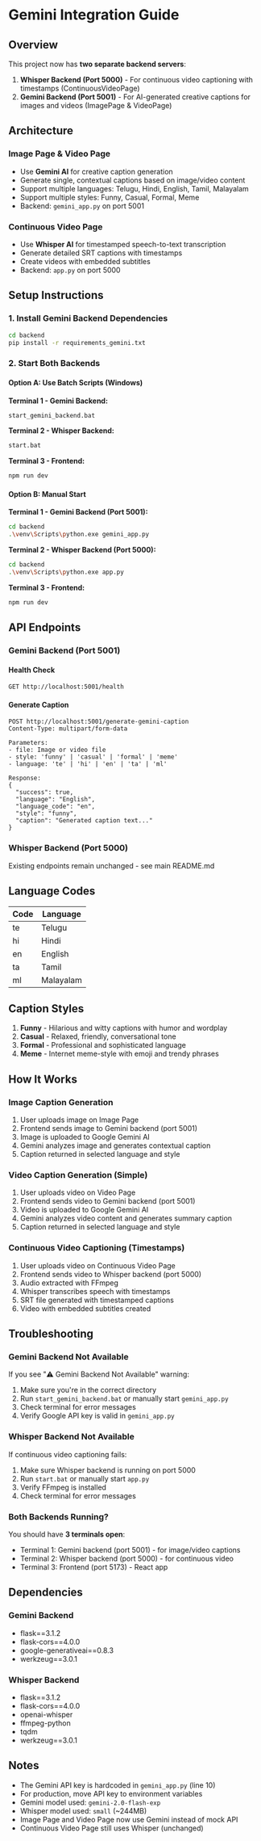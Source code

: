 # Gemini Integration Guide

## Overview
This project now has **two separate backend servers**:
1. **Whisper Backend (Port 5000)** - For continuous video captioning with timestamps (ContinuousVideoPage)
2. **Gemini Backend (Port 5001)** - For AI-generated creative captions for images and videos (ImagePage & VideoPage)

## Architecture

### Image Page & Video Page
- Use **Gemini AI** for creative caption generation
- Generate single, contextual captions based on image/video content
- Support multiple languages: Telugu, Hindi, English, Tamil, Malayalam
- Support multiple styles: Funny, Casual, Formal, Meme
- Backend: `gemini_app.py` on port 5001

### Continuous Video Page
- Use **Whisper AI** for timestamped speech-to-text transcription
- Generate detailed SRT captions with timestamps
- Create videos with embedded subtitles
- Backend: `app.py` on port 5000

## Setup Instructions

### 1. Install Gemini Backend Dependencies

```bash
cd backend
pip install -r requirements_gemini.txt
```

### 2. Start Both Backends

#### Option A: Use Batch Scripts (Windows)

**Terminal 1 - Gemini Backend:**
```bash
start_gemini_backend.bat
```

**Terminal 2 - Whisper Backend:**
```bash
start.bat
```

**Terminal 3 - Frontend:**
```bash
npm run dev
```

#### Option B: Manual Start

**Terminal 1 - Gemini Backend (Port 5001):**
```bash
cd backend
.\venv\Scripts\python.exe gemini_app.py
```

**Terminal 2 - Whisper Backend (Port 5000):**
```bash
cd backend
.\venv\Scripts\python.exe app.py
```

**Terminal 3 - Frontend:**
```bash
npm run dev
```

## API Endpoints

### Gemini Backend (Port 5001)

#### Health Check
```
GET http://localhost:5001/health
```

#### Generate Caption
```
POST http://localhost:5001/generate-gemini-caption
Content-Type: multipart/form-data

Parameters:
- file: Image or video file
- style: 'funny' | 'casual' | 'formal' | 'meme'
- language: 'te' | 'hi' | 'en' | 'ta' | 'ml'

Response:
{
  "success": true,
  "language": "English",
  "language_code": "en",
  "style": "funny",
  "caption": "Generated caption text..."
}
```

### Whisper Backend (Port 5000)
Existing endpoints remain unchanged - see main README.md

## Language Codes

| Code | Language   |
|------|-----------|
| te   | Telugu    |
| hi   | Hindi     |
| en   | English   |
| ta   | Tamil     |
| ml   | Malayalam |

## Caption Styles

1. **Funny** - Hilarious and witty captions with humor and wordplay
2. **Casual** - Relaxed, friendly, conversational tone
3. **Formal** - Professional and sophisticated language
4. **Meme** - Internet meme-style with emoji and trendy phrases

## How It Works

### Image Caption Generation
1. User uploads image on Image Page
2. Frontend sends image to Gemini backend (port 5001)
3. Image is uploaded to Google Gemini AI
4. Gemini analyzes image and generates contextual caption
5. Caption returned in selected language and style

### Video Caption Generation (Simple)
1. User uploads video on Video Page
2. Frontend sends video to Gemini backend (port 5001)
3. Video is uploaded to Google Gemini AI
4. Gemini analyzes video content and generates summary caption
5. Caption returned in selected language and style

### Continuous Video Captioning (Timestamps)
1. User uploads video on Continuous Video Page
2. Frontend sends video to Whisper backend (port 5000)
3. Audio extracted with FFmpeg
4. Whisper transcribes speech with timestamps
5. SRT file generated with timestamped captions
6. Video with embedded subtitles created

## Troubleshooting

### Gemini Backend Not Available
If you see "⚠️ Gemini Backend Not Available" warning:
1. Make sure you're in the correct directory
2. Run `start_gemini_backend.bat` or manually start `gemini_app.py`
3. Check terminal for error messages
4. Verify Google API key is valid in `gemini_app.py`

### Whisper Backend Not Available
If continuous video captioning fails:
1. Make sure Whisper backend is running on port 5000
2. Run `start.bat` or manually start `app.py`
3. Verify FFmpeg is installed
4. Check terminal for error messages

### Both Backends Running?
You should have **3 terminals open**:
- Terminal 1: Gemini backend (port 5001) - for image/video captions
- Terminal 2: Whisper backend (port 5000) - for continuous video
- Terminal 3: Frontend (port 5173) - React app

## Dependencies

### Gemini Backend
- flask==3.1.2
- flask-cors==4.0.0
- google-generativeai==0.8.3
- werkzeug==3.0.1

### Whisper Backend
- flask==3.1.2
- flask-cors==4.0.0
- openai-whisper
- ffmpeg-python
- tqdm
- werkzeug==3.0.1

## Notes

- The Gemini API key is hardcoded in `gemini_app.py` (line 10)
- For production, move API key to environment variables
- Gemini model used: `gemini-2.0-flash-exp`
- Whisper model used: `small` (~244MB)
- Image Page and Video Page now use Gemini instead of mock API
- Continuous Video Page still uses Whisper (unchanged)
